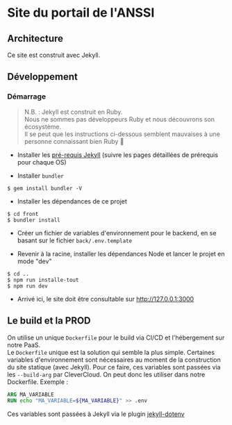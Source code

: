 # Site du portail de l'ANSSI

## Architecture
Ce site est construit avec Jekyll.   

## Développement
### Démarrage
> N.B. : Jekyll est construit en Ruby.  
> Nous ne sommes pas développeurs Ruby et nous découvrons son écosystème.  
> Il se peut que les instructions ci-dessous semblent mauvaises à une personne connaissant bien Ruby 🙏 

 - Installer les [pré-requis Jekyll](https://jekyllrb.com/docs/#prerequisites) (suivre les pages détaillées de prérequis pour chaque OS)

 - Installer `bundler`
```shell
$ gem install bundler -V
```

 - Installer les dépendances de ce projet
```shell
$ cd front
$ bundler install
```

 - Créer un fichier de variables d'environnement pour le backend, en se basant sur le fichier `back/.env.template`

 - Revenir à la racine, installer les dépendances Node et lancer le projet en mode "dev"
```shell
$ cd ..
$ npm run installe-tout
$ npm run dev
```

 - Arrivé ici, le site doit être consultable sur http://127.0.0.1:3000

## Le build et la PROD
On utilise un unique `Dockerfile` pour le build via CI/CD et l'hébergement sur notre PaaS.  
Le `Dockerfile` unique est la solution qui semble la plus simple.
Certaines variables d'environnement sont nécessaires au moment de la construction du site statique (avec Jekyll).
Pour ce faire, ces variables sont passées via les `--build-arg` par CleverCloud. On peut donc les utiliser dans notre Dockerfile.
Exemple : 
```Dockerfile
ARG MA_VARIABLE
RUN echo "MA_VARIABLE=${MA_VARIABLE}" >> .env
```
Ces variables sont passées à Jekyll via le plugin [jekyll-dotenv](https://www.rubydoc.info/gems/jekyll-dotenv/0.2.0)